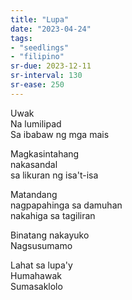 ```yaml
---
title: "Lupa"
date: "2023-04-24"
tags:
- "seedlings"
- "filipino"
sr-due: 2023-12-11
sr-interval: 130
sr-ease: 250
---
```


Uwak  
Na lumilipad  
Sa ibabaw ng mga mais  

Magkasintahang  
nakasandal  
sa likuran ng isa't-isa  

Matandang  
nagpapahinga sa damuhan  
nakahiga sa tagiliran  

Binatang nakayuko  
Nagsusumamo  

Lahat sa lupa'y  
Humahawak  
Sumasaklolo  